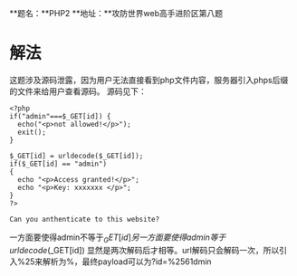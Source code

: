 **题名：**PHP2
**地址：**攻防世界web高手进阶区第八题

# 解法
这题涉及源码泄露，因为用户无法直接看到php文件内容，服务器引入phps后缀的文件来给用户查看源码。
源码见下：
```
<?php
if("admin"===$_GET[id]) {
  echo("<p>not allowed!</p>");
  exit();
}

$_GET[id] = urldecode($_GET[id]);
if($_GET[id] == "admin")
{
  echo "<p>Access granted!</p>";
  echo "<p>Key: xxxxxxx </p>";
}
?>

Can you anthenticate to this website?
```
一方面要使得admin不等于$_GET[id]
另一方面要使得admin等于urldecode($_GET[id])
显然是两次解码后才相等。url解码只会解码一次，所以引入%25来解析为%，最终payload可以为?id=%2561dmin